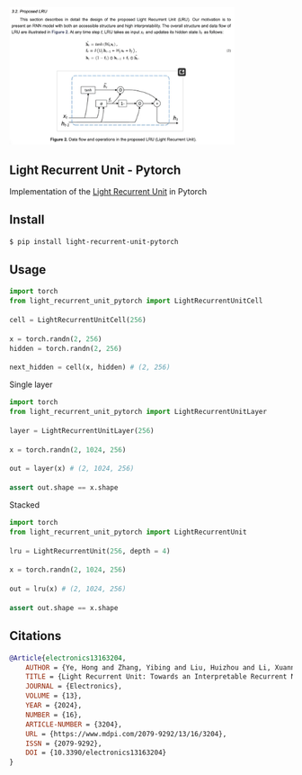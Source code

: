 <img src="./lru.png" width="400px"></img>

## Light Recurrent Unit - Pytorch

Implementation of the <a href="https://www.mdpi.com/2079-9292/13/16/3204">Light Recurrent Unit</a> in Pytorch

## Install

```bash
$ pip install light-recurrent-unit-pytorch
```

## Usage

```python
import torch
from light_recurrent_unit_pytorch import LightRecurrentUnitCell

cell = LightRecurrentUnitCell(256)

x = torch.randn(2, 256)
hidden = torch.randn(2, 256)

next_hidden = cell(x, hidden) # (2, 256)
```

Single layer

```python
import torch
from light_recurrent_unit_pytorch import LightRecurrentUnitLayer

layer = LightRecurrentUnitLayer(256)

x = torch.randn(2, 1024, 256)

out = layer(x) # (2, 1024, 256)

assert out.shape == x.shape
```

Stacked

```python
import torch
from light_recurrent_unit_pytorch import LightRecurrentUnit

lru = LightRecurrentUnit(256, depth = 4)

x = torch.randn(2, 1024, 256)

out = lru(x) # (2, 1024, 256)

assert out.shape == x.shape
```

## Citations

```bibtex
@Article{electronics13163204,
    AUTHOR = {Ye, Hong and Zhang, Yibing and Liu, Huizhou and Li, Xuannong and Chang, Jiaming and Zheng, Hui},
    TITLE = {Light Recurrent Unit: Towards an Interpretable Recurrent Neural Network for Modeling Long-Range Dependency},
    JOURNAL = {Electronics},
    VOLUME = {13},
    YEAR = {2024},
    NUMBER = {16},
    ARTICLE-NUMBER = {3204},
    URL = {https://www.mdpi.com/2079-9292/13/16/3204},
    ISSN = {2079-9292},
    DOI = {10.3390/electronics13163204}
}
```
